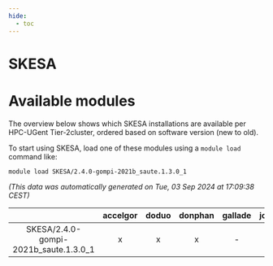 ```yaml
---
hide:
  - toc
---
```


SKESA
=====

# Available modules


The overview below shows which SKESA installations are available per HPC-UGent Tier-2cluster, ordered based on software version (new to old).

To start using SKESA, load one of these modules using a `module load` command like:

```shell
module load SKESA/2.4.0-gompi-2021b_saute.1.3.0_1
```

*(This data was automatically generated on Tue, 03 Sep 2024 at 17:09:38 CEST)*  

| |accelgor|doduo|donphan|gallade|joltik|shinx|skitty|
| :---: | :---: | :---: | :---: | :---: | :---: | :---: | :---: |
|SKESA/2.4.0-gompi-2021b_saute.1.3.0_1|x|x|x|-|x|-|x|
